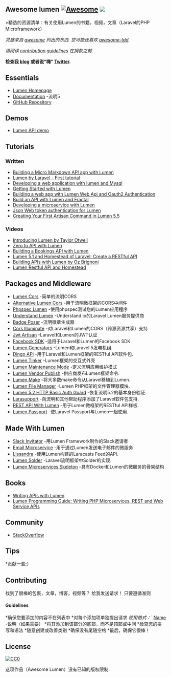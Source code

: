 <div class="github-widget" data-repo="unicodeveloper/awesome-lumen"></div>

## Awesome lumen [![Awesome](https://cdn.rawgit.com/sindresorhus/awesome/d7305f38d29fed78fa85652e3a63e154dd8e8829/media/badge.svg)](https://github.com/sindresorhus/awesome) ![](https://img.shields.io/badge/unicodeveloper-approved-brightgreen.svg)

&gt;精选的资源清单：有关使用Lumen的书籍，视频，文章（Laravel的PHP Microframework）

*灵感来自 [awesome](https://github.com/sindresorhus/awesome) 列出的东西. 您可能还喜欢 [awesome-tdd](https://github.com/unicodeveloper/awesome-tdd).*

*请阅读 [contribution guidelines](#guidelines) 在捐款之前.*

**检查我 [blog](https://goodheads.io) 或者说“嗨” [Twitter](https://twitter.com/unicodeveloper).**



## Essentials
* [Lumen Homepage](https://lumen.laravel.com/)
* [Documentation](https://lumen.laravel.com/docs/5.2) -流明5
* [GitHub Repository](https://github.com/laravel/lumen)

## Demos
 * [Lumen API demo](https://github.com/liyu001989/lumen-api-demo)

## Tutorials

### Written
* [Building a Micro Markdown API app with Lumen](http://www.sitepoint.com/building-micro-markdown-api-app-lumen/)
* [Lumen by Laravel - First tutorial](https://www.codetutorial.io/lumen-first-tutorial/)
* [Developing a web application with lumen and Mysql](http://loige.co/developing-a-web-application-with-lumen-and-mysql/)
* [Getting Started with Lumen](http://wern-ancheta.com/blog/2015/05/09/getting-started-with-lumen/)
* [Building a web app with Lumen Web Api and Oauth2 Authentication ](http://esbenp.github.io/2015/05/26/lumen-web-api-oauth-2-authentication/)
* [Build an API with Lumen and Fractal](http://laravelista.com/build-an-api-with-lumen-and-fractal/)
* [Developing a microservice with Lumen](http://goodheads.io/2015/06/19/developing-a-micro-service-with-lumen/)
* [Json Web token authentication for Lumen](https://laravelista.com/posts/json-web-token-authentication-for-lumen)
* [Creating Your First Artisan Command in Lumen 5.5](https://www.codementor.io/seyiadeleke42/creating-your-first-artisan-command-in-lumen-5-5-cvi59gmgl)

### Videos
* [Introducing Lumen by Taylor Otwell](https://laracasts.com/lessons/introducing-lumen)
* [Zero to API with Lumen](https://www.youtube.com/watch?v=ZetUes4lygA)
* [Building a Bookings API with Lumen](https://www.youtube.com/watch?v=oENnw5BxKvA)
* [Lumen 5.1 and Homestead of Laravel: Create a RESTful API](https://www.youtube.com/watch?v=BV7rmvPJZQk)
* [Building APIs with Lumen by Oz Brignoni](https://www.youtube.com/watch?v=br2O_WDXaKk)
* [Lumen Restful API and Homestead](https://www.udemy.com/lumen-restful-api-and-homestead-for-lumen-by-laravel-and-php/)


## Packages and Middleware
* [Lumen Cors](https://github.com/vluzrmos/lumen-cors) -简单的流明CORS
* [Alternative Lumen Cors](https://github.com/palanik/lumen-cors) -用于流明微框架的CORS中间件
* [Phpspec Lumen](https://github.com/pmartelletti/phpspec-lumen) -使用phpspec测试您的Lumen应用程序
* [Understand Lumen](https://github.com/understand/understand-lumen) -Understand.io的Laravel Lumen服务提供商
* [Badge Poser](https://github.com/vluzrmos/laravel-badge-poser) -流明徽章生成器
* [Cors Illuminate](https://github.com/neomerx/cors-illuminate) -对Laravel和Lumen的CORS（跨源资源共享）支持
* [Jwt Artisan](https://github.com/generationtux/jwt-artisan) -Laravel和Lumen的JWT认证
* [Facebook SDK](https://github.com/SammyK/LaravelFacebookSdk) -适用于Laravel和Lumen的Facebook SDK
* [Lumen Generators](https://github.com/webNeat/lumen-generators) -Lumen和Laravel 5发电机组.
* [Dingo API](https://github.com/dingo/api) -用于Laravel和Lumen框架的RESTful API软件包.
* [Lumen Tinker](https://github.com/vluzrmos/lumen-tinker) -Lumen框架的交互式外壳
* [Lumen Maintenance Mode](https://github.com/rdehnhardt/lumen-maintenance-mode) -定义流明应用维护模式
* [Lumen Vendor Publish](https://github.com/laravelista/lumen-vendor-publish) -供应商发布Lumen框架命令.
* [Lumen Make](https://github.com/michaelbonds/lumen-make) -将大多数make命令从Laravel移植到Lumen. 
* [Lumen File Manager](https://github.com/nordsoftware/lumen-file-manager) -Lumen PHP框架的文件管理器模块.
* [Lumen 5.2 HTTP Basic Auth Guard](https://github.com/arubacao/http-basic-auth-guard) -恢复流明5.2的基本身份验证.
* [Larasupport](https://github.com/irazasyed/larasupport) -向流明和其他帮助程序添加了Laravel软件包支持.
* [REST API With Lumen](https://github.com/hasib32/rest-api-with-lumen) -用于Lumen微框架的RESTful API样板.
* [Lumen Passport](https://github.com/dusterio/lumen-passport) -使Laravel Passport与Lumen一起使用.


## Made With Lumen
* [Slack Invitator](https://github.com/vluzrmos/lumen-slackin) -用Lumen Framework制作的Slack邀请者
* [Email Microservice](https://github.com/rlacerda83/lumen-email-microservice) -用于通过Lumen发送电子邮件的微服务
* [Lissandra](https://github.com/laravelista/Lissandra) -使用Lumen构建的Laracasts Feed的API.
* [Lumen Solder](https://github.com/TechnicPack/LumenSolder) -Laravel流明框架中Solder的实现.
* [Lumen Microservices Skeleton](https://github.com/FabrizioCafolla/microservice-lumen) -具有Docker和Lumen的微服务的骨架结构

## Books
* [Writing APIs with Lumen](https://leanpub.com/lumen-apis)
* [Lumen Programming Guide: Writing PHP Microservices, REST and Web Service APIs](https://www.amazon.com/Lumen-Programming-Guide-Writing-Microservices/dp/1484221869/ref=sr_1_1?ie=UTF8&qid=1536504679&sr=8-1&keywords=lumen+programming)

## Community
* [StackOverflow](http://stackoverflow.com/questions/tagged/lumen)

## Tips
*贡献一些;）


## Contributing
找到了很棒的包裹，文章，博客，视频等？ 给我发送请求！ 只要遵循准则

#### Guidelines

*确保您要添加的内容不在列表中
*对每个添加项单独提出请求
*使用格式：`* [Name](https://github.com/unicodeveloper/awesome-lumen/blob/master/Link) -说明（如果需要）
*将其添加到该部分的底部，而不是顶部或中间
*检查您的拼写和语法
*随意创建或改善类别
*确保没有尾随空格
*最后，确保它很棒！


## License

[![CC0](https://i.creativecommons.org/p/zero/1.0/88x31.png)](https://creativecommons.org/publicdomain/zero/1.0/)

这项作品（Awesome Lumen）没有已知的版权限制.
